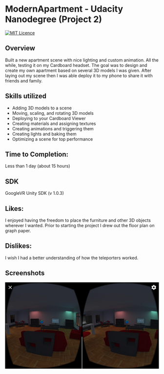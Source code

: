 # ModernApartment - Udacity Nanodegree (Project 2)
[![MIT Licence](https://badges.frapsoft.com/os/mit/mit.svg?v=103)](https://opensource.org/licenses/mit-license.php)

## Overview
Built a new apartment scene with nice lighting and custom animation. All the while, testing it on my Cardboard headset.
The goal was to design and create my own apartment based on several 3D models I was given. 
After laying out my scene then I was able deploy it to my phone to share it with friends and family.

## Skills utilized
* Adding 3D models to a scene
* Moving, scaling, and rotating 3D models
* Deploying to your Cardboard Viewer
* Creating materials and assigning textures
* Creating animations and triggering them
* Creating lights and baking them
* Optimizing a scene for top performance

## Time to Completion: 
Less than 1 day (about 15 hours)

## SDK
GoogleVR Unity SDK (v 1.0.3)

## Likes: 
I enjoyed having the freedom to place the furniture and other 3D objects wherever I wanted. Prior to starting the project I drew out the floor plan on graph paper.

## Dislikes: 
I wish I had a better understanding of how the teleporters worked.

## Screenshots
![Alt text](/Screenshots/RoomFront.png?raw=true "Couch Area")

